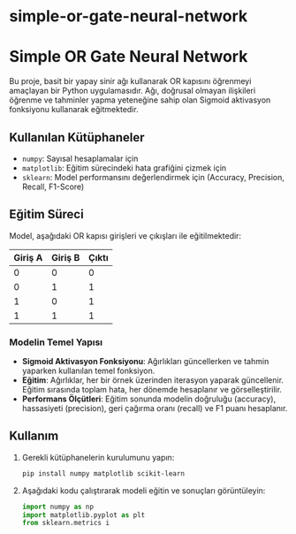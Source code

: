 # simple-or-gate-neural-network

# Simple OR Gate Neural Network

Bu proje, basit bir yapay sinir ağı kullanarak OR kapısını öğrenmeyi amaçlayan bir Python uygulamasıdır. Ağı, doğrusal olmayan ilişkileri öğrenme ve tahminler yapma yeteneğine sahip olan Sigmoid aktivasyon fonksiyonu kullanarak eğitmektedir.

## Kullanılan Kütüphaneler

- `numpy`: Sayısal hesaplamalar için
- `matplotlib`: Eğitim sürecindeki hata grafiğini çizmek için
- `sklearn`: Model performansını değerlendirmek için (Accuracy, Precision, Recall, F1-Score)

## Eğitim Süreci

Model, aşağıdaki OR kapısı girişleri ve çıkışları ile eğitilmektedir:

| Giriş A | Giriş B | Çıktı |
|---------|---------|-------|
|    0    |    0    |   0   |
|    0    |    1    |   1   |
|    1    |    0    |   1   |
|    1    |    1    |   1   |

### Modelin Temel Yapısı

- **Sigmoid Aktivasyon Fonksiyonu**: Ağırlıkları güncellerken ve tahmin yaparken kullanılan temel fonksiyon.
- **Eğitim**: Ağırlıklar, her bir örnek üzerinden iterasyon yaparak güncellenir. Eğitim sırasında toplam hata, her dönemde hesaplanır ve görselleştirilir.
- **Performans Ölçütleri**: Eğitim sonunda modelin doğruluğu (accuracy), hassasiyeti (precision), geri çağırma oranı (recall) ve F1 puanı hesaplanır.

## Kullanım

1. Gerekli kütüphanelerin kurulumunu yapın:
    ```bash
    pip install numpy matplotlib scikit-learn
    ```

2. Aşağıdaki kodu çalıştırarak modeli eğitin ve sonuçları görüntüleyin:
    ```python
    import numpy as np
    import matplotlib.pyplot as plt
    from sklearn.metrics i
